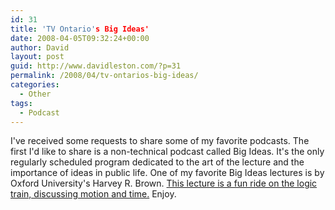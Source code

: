 ```yaml
---
id: 31
title: 'TV Ontario's Big Ideas'
date: 2008-04-05T09:32:24+00:00
author: David
layout: post
guid: http://www.davidleston.com/?p=31
permalink: /2008/04/tv-ontarios-big-ideas/
categories:
  - Other
tags:
  - Podcast
---
```

I've received some requests to share some of my favorite podcasts. The first I'd like to share is a non-technical podcast called Big Ideas. It's the only regularly scheduled program dedicated to the art of the lecture and the importance of ideas in public life. One of my favorite Big Ideas lectures is by Oxford University's Harvey R. Brown. [This lecture is a fun ride on the logic train, discussing motion and time.](http://digg.com/podcasts/Big_Ideas/266255 "TVO Big Ideas: February 18 2007: Harvey Brown: Motion and Time") Enjoy.